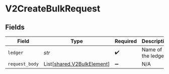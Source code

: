 # V2CreateBulkRequest


## Fields

| Field                                                              | Type                                                               | Required                                                           | Description                                                        | Example                                                            |
| ------------------------------------------------------------------ | ------------------------------------------------------------------ | ------------------------------------------------------------------ | ------------------------------------------------------------------ | ------------------------------------------------------------------ |
| `ledger`                                                           | *str*                                                              | :heavy_check_mark:                                                 | Name of the ledger.                                                | ledger001                                                          |
| `request_body`                                                     | List[[shared.V2BulkElement](../../models/shared/v2bulkelement.md)] | :heavy_minus_sign:                                                 | N/A                                                                |                                                                    |